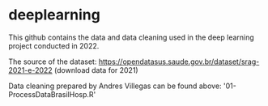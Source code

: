 # deeplearning

This github contains the data and data cleaning used in the deep learning project conducted in 2022. 


The source of the dataset: https://opendatasus.saude.gov.br/dataset/srag-2021-e-2022 (download data for 2021)

Data cleaning prepared by Andres Villegas can be found above: '01-ProcessDataBrasilHosp.R'
